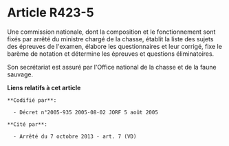 # Article R423-5

Une commission nationale, dont la composition et le fonctionnement sont fixés par arrêté du ministre chargé de la chasse,
établit la liste des sujets des épreuves de l'examen, élabore les questionnaires et leur corrigé, fixe le barème de notation
et détermine les épreuves et questions éliminatoires.

Son secrétariat est assuré par l'Office national de la chasse et de la faune sauvage.

**Liens relatifs à cet article**

	**Codifié par**:

	  - Décret n°2005-935 2005-08-02 JORF 5 août 2005

	**Cité par**:

	  - Arrêté du 7 octobre 2013 - art. 7 (VD)
